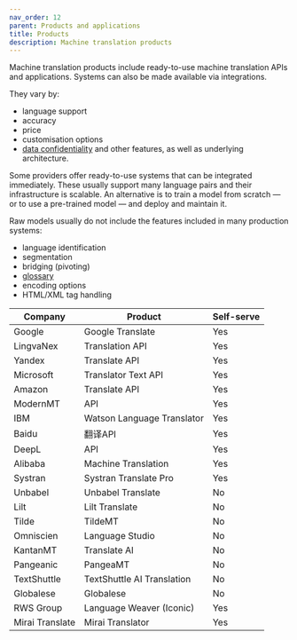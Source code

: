 ```yaml
---
nav_order: 12
parent: Products and applications
title: Products
description: Machine translation products
---
```


Machine translation products include ready-to-use machine translation APIs and applications.  Systems can also be made available via integrations.

They vary by:

- language support
- accuracy
- price
- customisation options
- [data confidentiality](data-confidentiality.md)
and other features, as well as underlying architecture.

Some providers offer ready-to-use systems that can be integrated immediately.  These usually support many language pairs and their infrastructure is scalable.  An alternative is to train a model from scratch — or to use a pre-trained model — and deploy and maintain it.

Raw models usually do not include the features included in many production systems:
- language identification
- segmentation
- bridging (pivoting)
- [glossary](/building-and-research/customisation/glossaries.md)
- encoding options
- HTML/XML tag handling


| Company | Product | Self-serve |
| --- | --- | --- |
| Google | Google Translate | Yes |
| LingvaNex | Translation API | Yes |
| Yandex | Translate API | Yes |
| Microsoft | Translator Text API | Yes |
| Amazon | Translate API | Yes |
| ModernMT | API | Yes |
| IBM | Watson Language Translator | Yes |
| Baidu | 翻译API | Yes |
| DeepL | API | Yes |
| Alibaba | Machine Translation | Yes |
| Systran | Systran Translate Pro | Yes |
| Unbabel | Unbabel Translate | No |
| Lilt | Lilt Translate | No |
| Tilde | TildeMT | No |
| Omniscien | Language Studio | No |
| KantanMT | Translate AI | No |
| Pangeanic | PangeaMT | No |
| TextShuttle | TextShuttle AI Translation | No |
| Globalese | Globalese | No |
| RWS Group | Language Weaver (Iconic) | Yes |
| Mirai Translate | Mirai Translator | Yes |
